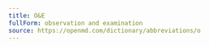 ```yaml
---
title: O&E
fullForm: observation and examination
source: https://openmd.com/dictionary/abbreviations/o
---
```

